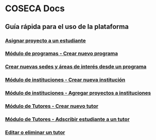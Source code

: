 # COSECA Docs
## Guía rápida para el uso de la plataforma

### [Asignar proyecto a un estudiante](https://github.com/arodu/coseca-ais/blob/feature/docs/docs/1_estudiante.md)

### [Módulo de programas - Crear nuevo programa](https://github.com/arodu/coseca-ais/blob/feature/docs/docs/2_programas.md)

### [Crear nuevas sedes y áreas de interés desde un programa](https://github.com/arodu/coseca-ais/blob/feature/docs/docs/3_sede.md)

### [Módulo de instituciones - Crear nueva institución](https://github.com/arodu/coseca-ais/blob/feature/docs/docs/4_institucion.md)

### [Módulo de instituciones - Agregar proyectos a instituciones](https://github.com/arodu/coseca-ais/blob/feature/docs/docs/5_pi.md)

### [Módulo de Tutores - Crear nuevo tutor](https://github.com/arodu/coseca-ais/blob/feature/docs/docs/6_tutor.md)

### [Módulo de Tutores - Adscribir estudiante a un tutor]()

### [Editar o eliminar un tutor]()


